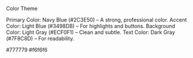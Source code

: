 
Color Theme

Primary Color: Navy Blue (#2C3E50) – A strong, professional color.
Accent Color: Light Blue (#3498DB) – For highlights and buttons.
Background Color: Light Gray (#ECF0F1) – Clean and subtle.
Text Color: Dark Gray (#7F8C8D) – For readability.

#777779
#f6f6f6